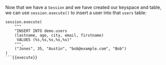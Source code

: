 Now that we have a `Session` and we have created our keyspace and table, we can use `session.execute()` to insert a user into that `users` table:

```
session.execute(
    """
    "INSERT INTO demo.users
    (lastname, age, city, email, firstname)
     VALUES (%s,%s,%s,%s,%s)"
    """,
    ("Jones", 35, "Austin", "bob@example.com", "Bob")
)
```{{execute}}
